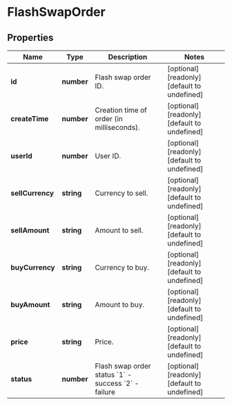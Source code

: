 # FlashSwapOrder

## Properties

Name | Type | Description | Notes
------------ | ------------- | ------------- | -------------
**id** | **number** | Flash swap order ID. | [optional] [readonly] [default to undefined]
**createTime** | **number** | Creation time of order (in milliseconds). | [optional] [readonly] [default to undefined]
**userId** | **number** | User ID. | [optional] [readonly] [default to undefined]
**sellCurrency** | **string** | Currency to sell. | [optional] [readonly] [default to undefined]
**sellAmount** | **string** | Amount to sell. | [optional] [readonly] [default to undefined]
**buyCurrency** | **string** | Currency to buy. | [optional] [readonly] [default to undefined]
**buyAmount** | **string** | Amount to buy. | [optional] [readonly] [default to undefined]
**price** | **string** | Price. | [optional] [readonly] [default to undefined]
**status** | **number** | Flash swap order status  &#x60;1&#x60; - success &#x60;2&#x60; - failure | [optional] [readonly] [default to undefined]

